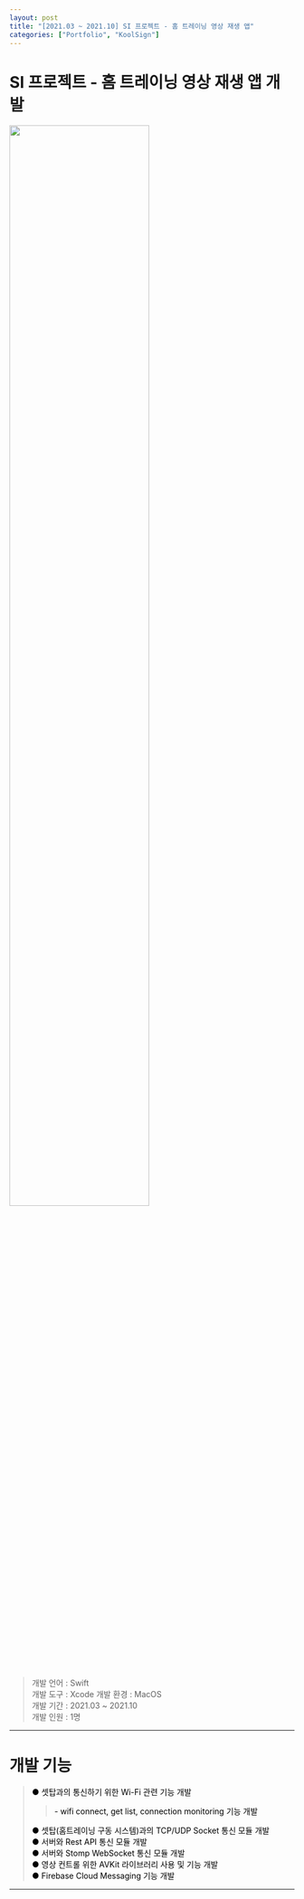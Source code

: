 ```yaml
---
layout: post
title: "[2021.03 ~ 2021.10] SI 프로젝트 - 홈 트레이닝 영상 재생 앱"
categories: ["Portfolio", "KoolSign"]
---
```


# SI 프로젝트 - 홈 트레이닝 영상 재생 앱 개발
<p width="100%">
  <img src="https://github.com/cossk3/cossk3.github.io/assets/44231144/7c92015f-b5c7-4fe8-892b-18569461bc75" width="70%">
</p>

> 개발 언어 : Swift   
> 개발 도구 : Xcode
> 개발 환경 : MacOS   
> 개발 기간 : 2021.03 ~ 2021.10  
> 개발 인원 : 1명   

---
# 개발 기능
> <a href="#a4" style="text-decoration:none;color:black;">● 셋탑과의 통신하기 위한 Wi-Fi 관련 기능 개발</a>   
> > <a href="#a1" style="text-decoration:none;color:black;">- wifi connect, get list, connection monitoring 기능 개발</a>   
>    
> <a href="#a1" style="text-decoration:none;color:black;">● 셋탑(홈트레이닝 구동 시스템)과의 TCP/UDP Socket 통신 모듈 개발</a>   
> <a href="#a2" style="text-decoration:none;color:black;">● 서버와 Rest API 통신 모듈 개발</a>   
> <a href="#a3" style="text-decoration:none;color:black;">● 서버와 Stomp WebSocket 통신 모듈 개발</a>   
> <a href="#a5" style="text-decoration:none;color:black;">● 영상 컨트롤 위한 AVKit 라이브러리 사용 및 기능 개발</a>   
> <a href="#a5" style="text-decoration:none;color:black;">● Firebase Cloud Messaging 기능 개발</a>   
> 
   
    
---
